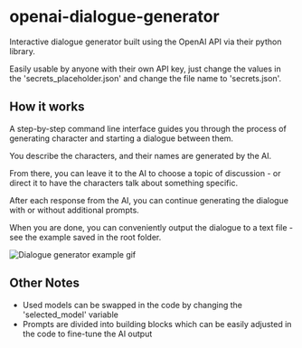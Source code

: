 # openai-dialogue-generator

Interactive dialogue generator built using the OpenAI API via their python library. 

Easily usable by anyone with their own API key, just change the values in the 'secrets_placeholder.json' and change the file name to 'secrets.json'.

## How it works
A step-by-step command line interface guides you through the process of generating character and starting a dialogue between them.

You describe the characters, and their names are generated by the AI. 

From there, you can leave it to the AI to choose a topic of discussion - or direct it to have the characters talk about something specific.

After each response from the AI, you can continue generating the dialogue with or without additional prompts.

When you are done, you can conveniently output the dialogue to a text file - see the example saved in the root folder.

![Dialogue generator example gif](https://i.imgur.com/VrWYYI1.gif)

## Other Notes
- Used models can be swapped in the code by changing the 'selected_model' variable
- Prompts are divided into building blocks which can be easily adjusted in the code to fine-tune the AI output
